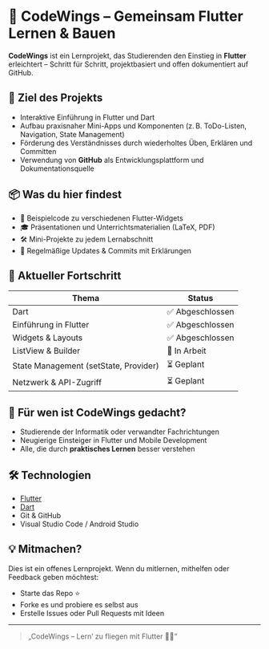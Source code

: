 # 🚀 CodeWings – Gemeinsam Flutter Lernen & Bauen

**CodeWings** ist ein Lernprojekt, das Studierenden den Einstieg in **Flutter** erleichtert – Schritt für Schritt, projektbasiert und offen dokumentiert auf GitHub.

## 🎯 Ziel des Projekts

- Interaktive Einführung in Flutter und Dart
- Aufbau praxisnaher Mini-Apps und Komponenten (z. B. ToDo-Listen, Navigation, State Management)
- Förderung des Verständnisses durch wiederholtes Üben, Erklären und Committen
- Verwendung von **GitHub** als Entwicklungsplattform und Dokumentationsquelle

## 📦 Was du hier findest

- 📁 Beispielcode zu verschiedenen Flutter-Widgets
- 🎓 Präsentationen und Unterrichtsmaterialien (LaTeX, PDF)
- 🛠️ Mini-Projekte zu jedem Lernabschnitt
- 🔄 Regelmäßige Updates & Commits mit Erklärungen

## 🚧 Aktueller Fortschritt

| Thema                                 | Status      |
|---------------------------------------|-------------|
| Dart                                  | ✅ Abgeschlossen |
| Einführung in Flutter                 | ✅ Abgeschlossen |
| Widgets & Layouts                     | ✅ Abgeschlossen |
| ListView & Builder                    | 🔄 In Arbeit |
| State Management (setState, Provider) | ⏳ Geplant |
| Netzwerk & API-Zugriff                | ⏳ Geplant |

## 🧠 Für wen ist CodeWings gedacht?

- Studierende der Informatik oder verwandter Fachrichtungen
- Neugierige Einsteiger in Flutter und Mobile Development
- Alle, die durch **praktisches Lernen** besser verstehen

## 🛠️ Technologien

- [Flutter](https://flutter.dev/)
- [Dart](https://dart.dev/)
- Git & GitHub
- Visual Studio Code / Android Studio

## 💡 Mitmachen?

Dies ist ein offenes Lernprojekt. Wenn du mitlernen, mithelfen oder Feedback geben möchtest:

- Starte das Repo ⭐
- Forke es und probiere es selbst aus
- Erstelle Issues oder Pull Requests mit Ideen

---

> „CodeWings – Lern’ zu fliegen mit Flutter 🚀🪽“

